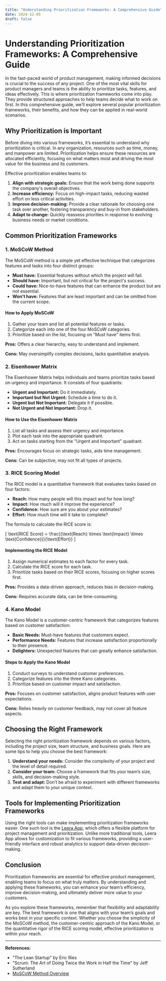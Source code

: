 ```yaml
---
title: "Understanding Prioritization Frameworks: A Comprehensive Guide"
date: 2024-12-05
draft: false
---
```

# Understanding Prioritization Frameworks: A Comprehensive Guide

In the fast-paced world of product management, making informed decisions is crucial to the success of any project. One of the most vital skills for product managers and teams is the ability to prioritize tasks, features, and ideas effectively. This is where prioritization frameworks come into play. They provide structured approaches to help teams decide what to work on first. In this comprehensive guide, we’ll explore several popular prioritization frameworks, their benefits, and how they can be applied in real-world scenarios.

## Why Prioritization is Important

Before diving into various frameworks, it’s essential to understand why prioritization is critical. In any organization, resources such as time, money, and manpower are limited. Prioritization helps ensure these resources are allocated efficiently, focusing on what matters most and driving the most value for the business and its customers.

Effective prioritization enables teams to:

1. **Align with strategic goals:** Ensure that the work being done supports the company's overall objectives.
2. **Increase efficiency:** Focus on high-impact tasks, reducing wasted effort on less critical activities.
3. **Improve decision-making:** Provide a clear rationale for choosing one task over another, fostering transparency and buy-in from stakeholders.
4. **Adapt to change:** Quickly reassess priorities in response to evolving business needs or market conditions.

## Common Prioritization Frameworks

### 1. **MoSCoW Method**

The MoSCoW method is a simple yet effective technique that categorizes features and tasks into four distinct groups:

- **Must have:** Essential features without which the project will fail.
- **Should have:** Important, but not critical for the project's success.
- **Could have:** Nice-to-have features that can enhance the product but are not essential.
- **Won't have:** Features that are least important and can be omitted from the current scope.

#### How to Apply MoSCoW

1. Gather your team and list all potential features or tasks.
2. Categorize each into one of the four MoSCoW categories.
3. Prioritize based on the list, focusing on "Must have" items first.

**Pros:** Offers a clear hierarchy, easy to understand and implement.

**Cons:** May oversimplify complex decisions, lacks quantitative analysis.

### 2. **Eisenhower Matrix**

The Eisenhower Matrix helps individuals and teams prioritize tasks based on urgency and importance. It consists of four quadrants:

- **Urgent and Important:** Do it immediately.
- **Important but Not Urgent:** Schedule a time to do it.
- **Urgent but Not Important:** Delegate it if possible.
- **Not Urgent and Not Important:** Drop it.

#### How to Use the Eisenhower Matrix

1. List all tasks and assess their urgency and importance.
2. Plot each task into the appropriate quadrant.
3. Act on tasks starting from the "Urgent and Important" quadrant.

**Pros:** Encourages focus on strategic tasks, aids time management.

**Cons:** Can be subjective, may not fit all types of projects.

### 3. **RICE Scoring Model**

The RICE model is a quantitative framework that evaluates tasks based on four factors:

- **Reach:** How many people will this impact and for how long?
- **Impact:** How much will it improve the experience?
- **Confidence:** How sure are you about your estimates?
- **Effort:** How much time will it take to complete?

The formula to calculate the RICE score is:

\[ \text{RICE Score} = \frac{(\text{Reach} \times \text{Impact} \times \text{Confidence})}{\text{Effort}} \]

#### Implementing the RICE Model

1. Assign numerical estimates to each factor for every task.
2. Calculate the RICE score for each task.
3. Prioritize tasks based on their RICE scores, focusing on higher scores first.

**Pros:** Provides a data-driven approach, reduces bias in decision-making.

**Cons:** Requires accurate data, can be time-consuming.

### 4. **Kano Model**

The Kano Model is a customer-centric framework that categorizes features based on customer satisfaction:

- **Basic Needs:** Must-have features that customers expect.
- **Performance Needs:** Features that increase satisfaction proportionally to their presence.
- **Delighters:** Unexpected features that can greatly enhance satisfaction.

#### Steps to Apply the Kano Model

1. Conduct surveys to understand customer preferences.
2. Categorize features into the three Kano categories.
3. Prioritize based on customer impact and satisfaction.

**Pros:** Focuses on customer satisfaction, aligns product features with user expectations.

**Cons:** Relies heavily on customer feedback, may not cover all feature aspects.

## Choosing the Right Framework

Selecting the right prioritization framework depends on various factors, including the project size, team structure, and business goals. Here are some tips to help you choose the best framework:

1. **Understand your needs:** Consider the complexity of your project and the level of detail required.
2. **Consider your team:** Choose a framework that fits your team’s size, skills, and decision-making style.
3. **Test and adapt:** Don’t be afraid to experiment with different frameworks and adapt them to your unique context.

## Tools for Implementing Prioritization Frameworks

Using the right tools can make implementing prioritization frameworks easier. One such tool is the [Leera App](https://leera.app), which offers a flexible platform for project management and prioritization. Unlike more traditional tools, Leera App allows for customization to fit various frameworks, providing a user-friendly interface and robust analytics to support data-driven decision-making.

## Conclusion

Prioritization frameworks are essential for effective product management, enabling teams to focus on what truly matters. By understanding and applying these frameworks, you can enhance your team’s efficiency, improve decision-making, and ultimately deliver more value to your customers.

As you explore these frameworks, remember that flexibility and adaptability are key. The best framework is one that aligns with your team’s goals and works best in your specific context. Whether you choose the simplicity of the MoSCoW method, the customer-centric approach of the Kano Model, or the quantitative rigor of the RICE scoring model, effective prioritization is within your reach.

---

**References:**

- "The Lean Startup" by Eric Ries
- "Scrum: The Art of Doing Twice the Work in Half the Time" by Jeff Sutherland
- [MoSCoW Method Overview](https://www.agilebusiness.org/page/ProjectFramework_14_MoSCoWPrioritisation)